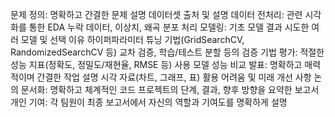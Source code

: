 문제 정의:
명확하고 간결한 문제 설명
데이터셋 출처 및 설명
데이터 전처리:
관련 시각화를 통한 EDA
누락 데이터, 이상치, 왜곡 분포 처리
모델링:
기초 모델 결과
시도한 여러 모델 및 선택 이유
하이퍼파라미터 튜닝 기법(GridSearchCV, RandomizedSearchCV 등)
교차 검증, 학습/테스트 분할 등의 검증 기법
평가:
적절한 성능 지표(정확도, 정밀도/재현율, RMSE 등) 사용
모델 성능 비교
발표:
명확하고 매력적이며 간결한 작업 설명
시각 자료(차트, 그래프, 표) 활용
어려움 및 미래 개선 사항 논의
문서화:
명확하고 체계적인 코드
프로젝트의 단계, 결과, 향후 방향을 요약한 보고서
개인 기여:
각 팀원이 최종 보고서에서 자신의 역할과 기여도를 명확하게 설명